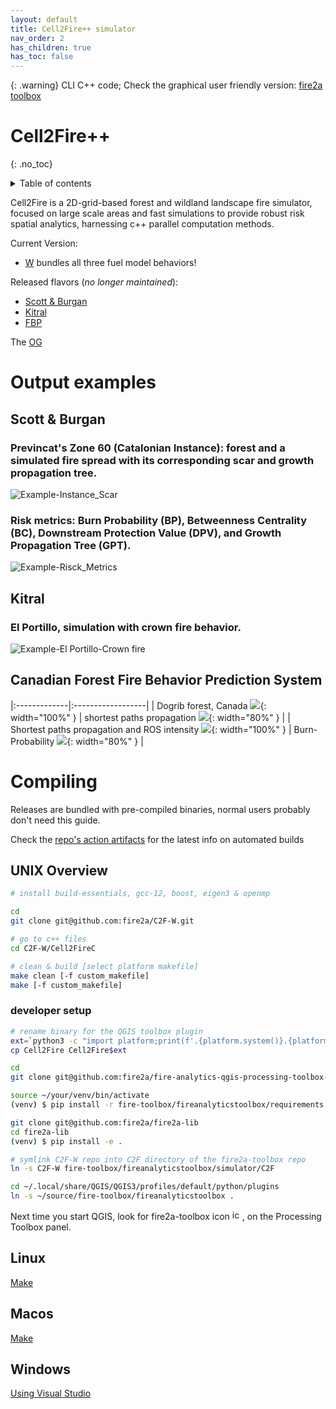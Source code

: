 ```yaml
---
layout: default
title: Cell2Fire++ simulator
nav_order: 2
has_children: true
has_toc: false
---
```

{: .warning}
CLI C++ code; Check the graphical user friendly version: [fire2a toolbox](docs/qgis-toolbox/README.html)
# Cell2Fire++
{: .no_toc}
<details closed markdown="block">
  <summary>
    Table of contents
  </summary>
  {: .text-delta }
1. TOC
{:toc}
</details>

Cell2Fire is a 2D-grid-based forest and wildland landscape fire simulator, focused on large scale areas and fast simulations to provide robust risk spatial analytics, harnessing c++ parallel computation methods.

Current Version:
- [W](https://github.com/fire2a/c2f-w) bundles all three fuel model behaviors!

Released flavors (*no longer maintained*):
- [Scott & Burgan](https://github.com/fire2a/C2FSB)
- [Kitral](https://github.com/fire2a/C2FK)
- [FBP](https://github.com/fire2a/C2FFBP)

The [OG](https://github.com/cell2fire/Cell2Fire/)

# Output examples

## Scott & Burgan
### Previncat's Zone 60 (Catalonian Instance): forest and a simulated fire spread with its corresponding scar and growth propagation tree. 
![Example-Instance_Scar](img/c2fsb-example-scar.png)
### Risk metrics: Burn Probability (BP), Betweenness Centrality (BC), Downstream Protection Value (DPV), and Growth Propagation Tree (GPT). 
![Example-Risck_Metrics](img/c2fsb-example-metrics.png)

## Kitral
### El Portillo, simulation with crown fire behavior.
![Example-El Portillo-Crown fire](img/c2fk-El_portillo.png)

## Canadian Forest Fire Behavior Prediction System

|:-------------|:------------------|
| Dogrib forest, Canada ![](img/c2fFBP-Example4.png){: width="100%" } | shortest paths propagation ![](img/c2fFBP-Example1.png){: width="80%" } |
| Shortest paths propagation and ROS intensity ![](img/c2fFBP-Example2.png){: width="100%" } | Burn-Probability ![](img/c2fFBP-Example3.png){: width="80%" } |


# Compiling
Releases are bundled with pre-compiled binaries, normal users probably don't need this guide.

Check the [repo's action artifacts](https://github.com/fire2a/C2F-W/actions) for the latest info on automated builds

## UNIX Overview
```bash
# install build-essentials, gcc-12, boost, eigen3 & openmp

cd
git clone git@github.com:fire2a/C2F-W.git

# go to c++ files
cd C2F-W/Cell2FireC

# clean & build [select platform makefile]
make clean [-f custom_makefile]
make [-f custom_makefile]

```
### developer setup
```bash
# rename binary for the QGIS toolbox plugin
ext=`python3 -c "import platform;print(f'.{platform.system()}.{platform.machine()}')"`
cp Cell2Fire Cell2Fire$ext

cd
git clone git@github.com:fire2a/fire-analytics-qgis-processing-toolbox-plugin.git fire-toolbox

source ~/your/venv/bin/activate
(venv) $ pip install -r fire-toolbox/fireanalyticstoolbox/requirements.txt

git clone git@github.com:fire2a/fire2a-lib
cd fire2a-lib
(venv) $ pip install -e .

# symlink C2F-W repo into C2F directory of the fire2a-toolbox repo
ln -s C2F-W fire-toolbox/fireanalyticstoolbox/simulator/C2F

cd ~/.local/share/QGIS/QGIS3/profiles/default/python/plugins
ln -s ~/source/fire-toolbox/fireanalyticstoolbox .
```
Next time you start QGIS, look for fire2a-toolbox icon <img src="https://raw.githubusercontent.com/fire2a/fire-analytics-qgis-processing-toolbox-plugin/main/fireanalyticstoolbox/assets/bonfire.svg"  alt='icon-missing' style="height: 16px">, on the Processing Toolbox panel.

## Linux
[Make](compile_linux.html)

## Macos
[Make](compile_macos.html)

## Windows
[Using Visual Studio](compile_windows.html)
